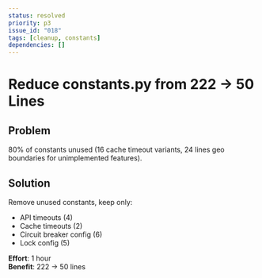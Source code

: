 ```yaml
---
status: resolved
priority: p3
issue_id: "018"
tags: [cleanup, constants]
dependencies: []
---
```


# Reduce constants.py from 222 → 50 Lines

## Problem

80% of constants unused (16 cache timeout variants, 24 lines geo boundaries for unimplemented features).

## Solution

Remove unused constants, keep only:
- API timeouts (4)
- Cache timeouts (2)
- Circuit breaker config (6)
- Lock config (5)

**Effort**: 1 hour  
**Benefit**: 222 → 50 lines
